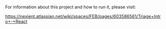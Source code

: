 For information about this project and how to run it, please visit: 

https://nexient.atlassian.net/wiki/spaces/FEB/pages/603586561/Triage+Intro+-+React
